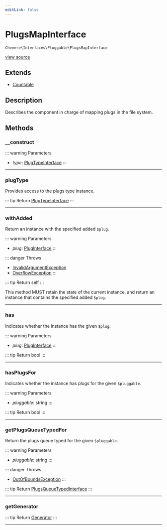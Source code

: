 ```yaml
---
editLink: false
---
```


# PlugsMapInterface

`Chevere\Interfaces\Pluggable\PlugsMapInterface`

[view source](https://github.com/chevere/chevere/blob/main/src/Chevere/Interfaces/Pluggable/PlugsMapInterface.php)

## Extends

- [Countable](https://www.php.net/manual/class.countable)

## Description

Describes the component in charge of mapping plugs in the file system.

## Methods

### __construct

::: warning Parameters
- *type*: [PlugTypeInterface](./PlugTypeInterface.md)
:::

---

### plugType

Provides access to the plugs type instance.

::: tip Return
[PlugTypeInterface](./PlugTypeInterface.md)
:::

---

### withAdded

Return an instance with the specified added `$plug`.

::: warning Parameters
- *plug*: [PlugInterface](./PlugInterface.md)
:::

::: danger Throws
- [InvalidArgumentException](../../Exceptions/Core/InvalidArgumentException.md) 
- [OverflowException](../../Exceptions/Core/OverflowException.md) 
:::

::: tip Return
self
:::

This method MUST retain the state of the current instance, and return
an instance that contains the specified added `$plug`.

---

### has

Indicates whether the instance has the given `$plug`.

::: warning Parameters
- *plug*: [PlugInterface](./PlugInterface.md)
:::

::: tip Return
bool
:::

---

### hasPlugsFor

Indicates whether the instance has plugs for the given `$pluggable`.

::: warning Parameters
- *pluggable*: string
:::

::: tip Return
bool
:::

---

### getPlugsQueueTypedFor

Return the plugs queue typed for the given `$pluggable`.

::: warning Parameters
- *pluggable*: string
:::

::: danger Throws
- [OutOfBoundsException](../../Exceptions/Core/OutOfBoundsException.md) 
:::

::: tip Return
[PlugsQueueTypedInterface](./PlugsQueueTypedInterface.md)
:::

---

### getGenerator

::: tip Return
[Generator](https://www.php.net/manual/class.generator)
:::

---
